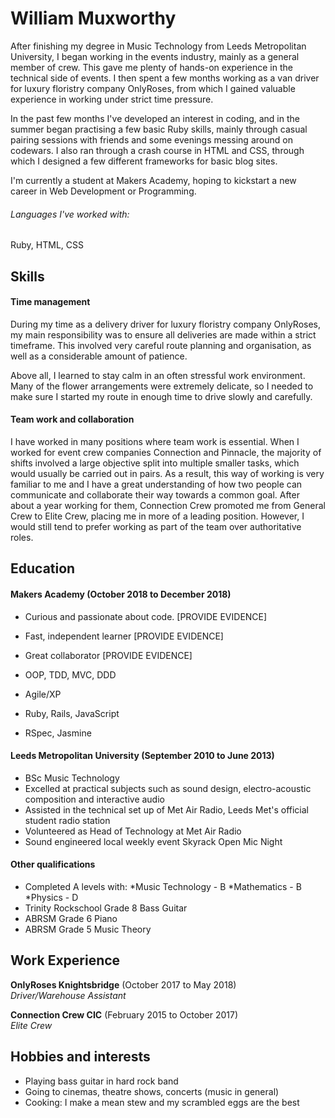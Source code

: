 # William Muxworthy


After finishing my degree in Music Technology from Leeds Metropolitan University, I began working in the events industry, mainly as a general member of crew. This gave me plenty of hands-on experience in the technical side of events. I then spent a few months working as a van driver for luxury floristry company OnlyRoses, from which I gained valuable experience in working under strict time pressure.

In the past few months I've developed an interest in coding, and in the summer began practising a few basic Ruby skills, mainly through casual pairing sessions with friends and some evenings messing around on codewars. I also ran through a crash course in HTML and CSS, through which I designed a few different frameworks for basic blog sites.

I'm currently a student at Makers Academy, hoping to kickstart a new career in Web Development or Programming.

###### Languages I've worked with:
Ruby, HTML, CSS


## Skills


#### Time management

During my time as a delivery driver for luxury floristry company OnlyRoses, my main responsibility was to ensure all deliveries are made within a strict timeframe. This involved very careful route planning and organisation, as well as a considerable amount of patience.

Above all, I learned to stay calm in an often stressful work environment. Many of the flower arrangements were extremely delicate, so I needed to make sure I started my route in enough time to drive slowly and carefully.

#### Team work and collaboration

I have worked in many positions where team work is essential. When I worked for event crew companies Connection and Pinnacle, the majority of shifts involved a large objective split into multiple smaller tasks, which would usually be carried out in pairs. As a result, this way of working is very familiar to me and I have a great understanding of how two people can communicate and collaborate their way towards a common goal. After about a year working for them, Connection Crew promoted me from General Crew to Elite Crew, placing me in more of a leading position. However, I would still tend to prefer working as part of the team over authoritative roles.



## Education


#### Makers Academy (October 2018 to December 2018)

- Curious and passionate about code. [PROVIDE EVIDENCE]
- Fast, independent learner [PROVIDE EVIDENCE]
- Great collaborator [PROVIDE EVIDENCE]

- OOP, TDD, MVC, DDD
- Agile/XP
- Ruby, Rails, JavaScript
- RSpec, Jasmine


#### Leeds Metropolitan University (September 2010 to June 2013)

- BSc Music Technology
- Excelled at practical subjects such as sound design, electro-acoustic composition and interactive audio
- Assisted in the technical set up of Met Air Radio, Leeds Met's official student radio station
- Volunteered as Head of Technology at Met Air Radio
- Sound engineered local weekly event Skyrack Open Mic Night


#### Other qualifications

- Completed A levels with:
  *Music Technology - B
  *Mathematics - B
  *Physics - D
- Trinity Rockschool Grade 8 Bass Guitar
- ABRSM Grade 6 Piano
- ABRSM Grade 5 Music Theory


## Work Experience


**OnlyRoses Knightsbridge** (October 2017 to May 2018)    
*Driver/Warehouse Assistant*

**Connection Crew CIC** (February 2015 to October 2017)   
*Elite Crew*  


## Hobbies and interests
- Playing bass guitar in hard rock band
- Going to cinemas, theatre shows, concerts (music in general)
- Cooking: I make a mean stew and my scrambled eggs are the best
